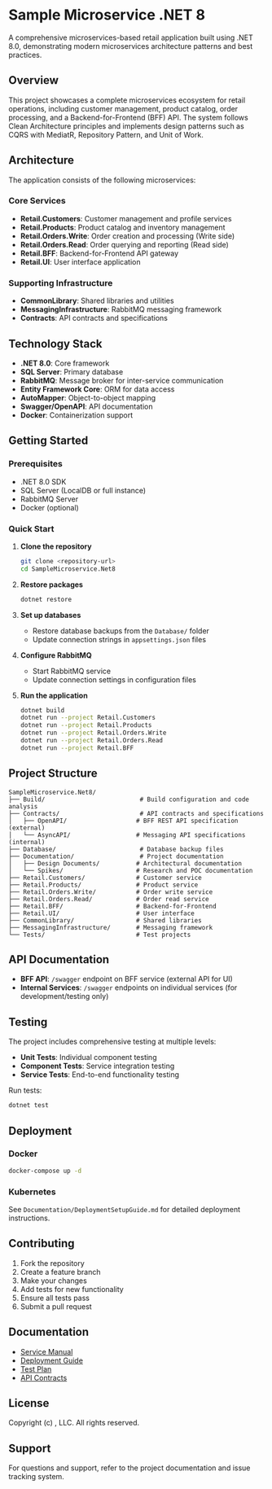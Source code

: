 # Sample Microservice .NET 8

A comprehensive microservices-based retail application built using .NET 8.0, demonstrating modern microservices architecture patterns and best practices.

## Overview

This project showcases a complete microservices ecosystem for retail operations, including customer management, product catalog, order processing, and a Backend-for-Frontend (BFF) API. The system follows Clean Architecture principles and implements design patterns such as CQRS with MediatR, Repository Pattern, and Unit of Work.

## Architecture

The application consists of the following microservices:

### Core Services
- **Retail.Customers**: Customer management and profile services
- **Retail.Products**: Product catalog and inventory management
- **Retail.Orders.Write**: Order creation and processing (Write side)
- **Retail.Orders.Read**: Order querying and reporting (Read side)
- **Retail.BFF**: Backend-for-Frontend API gateway
- **Retail.UI**: User interface application

### Supporting Infrastructure
- **CommonLibrary**: Shared libraries and utilities
- **MessagingInfrastructure**: RabbitMQ messaging framework
- **Contracts**: API contracts and specifications

## Technology Stack

- **.NET 8.0**: Core framework
- **SQL Server**: Primary database
- **RabbitMQ**: Message broker for inter-service communication
- **Entity Framework Core**: ORM for data access
- **AutoMapper**: Object-to-object mapping
- **Swagger/OpenAPI**: API documentation
- **Docker**: Containerization support

## Getting Started

### Prerequisites

- .NET 8.0 SDK
- SQL Server (LocalDB or full instance)
- RabbitMQ Server
- Docker (optional)

### Quick Start

1. **Clone the repository**
   ```bash
   git clone <repository-url>
   cd SampleMicroservice.Net8
   ```

2. **Restore packages**
   ```bash
   dotnet restore
   ```

3. **Set up databases**
   - Restore database backups from the `Database/` folder
   - Update connection strings in `appsettings.json` files

4. **Configure RabbitMQ**
   - Start RabbitMQ service
   - Update connection settings in configuration files

5. **Run the application**
   ```bash
   dotnet build
   dotnet run --project Retail.Customers
   dotnet run --project Retail.Products
   dotnet run --project Retail.Orders.Write
   dotnet run --project Retail.Orders.Read
   dotnet run --project Retail.BFF
   ```

## Project Structure

```
SampleMicroservice.Net8/
├── Build/                          # Build configuration and code analysis
├── Contracts/                      # API contracts and specifications
│   ├── OpenAPI/                   # BFF REST API specification (external)
│   └── AsyncAPI/                  # Messaging API specifications (internal)
├── Database/                       # Database backup files
├── Documentation/                  # Project documentation
│   ├── Design Documents/          # Architectural documentation
│   └── Spikes/                    # Research and POC documentation
├── Retail.Customers/              # Customer service
├── Retail.Products/               # Product service
├── Retail.Orders.Write/           # Order write service
├── Retail.Orders.Read/            # Order read service
├── Retail.BFF/                    # Backend-for-Frontend
├── Retail.UI/                     # User interface
├── CommonLibrary/                 # Shared libraries
├── MessagingInfrastructure/       # Messaging framework
└── Tests/                         # Test projects
```

## API Documentation

- **BFF API**: `/swagger` endpoint on BFF service (external API for UI)
- **Internal Services**: `/swagger` endpoints on individual services (for development/testing only)

## Testing

The project includes comprehensive testing at multiple levels:

- **Unit Tests**: Individual component testing
- **Component Tests**: Service integration testing
- **Service Tests**: End-to-end functionality testing

Run tests:
```bash
dotnet test
```

## Deployment

### Docker
```bash
docker-compose up -d
```

### Kubernetes
See `Documentation/DeploymentSetupGuide.md` for detailed deployment instructions.

## Contributing

1. Fork the repository
2. Create a feature branch
3. Make your changes
4. Add tests for new functionality
5. Ensure all tests pass
6. Submit a pull request

## Documentation

- [Service Manual](Documentation/ServiceManual.md)
- [Deployment Guide](Documentation/DeploymentSetupGuide.md)
- [Test Plan](Documentation/TestPlan.md)
- [API Contracts](Contracts/README.md)

## License

Copyright (c) <Your Company>, LLC. All rights reserved.

## Support

For questions and support, refer to the project documentation and issue tracking system.
